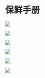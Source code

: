 
# 保鲜手册

<img src="../resources/保鲜手册1.jpeg"></img>

<img src="../resources/保鲜手册2.jpeg"></img>

<img src="../resources/保鲜手册3.jpeg"></img>

<img src="../resources/保鲜手册4.jpeg"></img>

<img src="../resources/保鲜手册5.jpeg"></img>

<img src="../resources/保鲜手册6.jpeg"></img>
